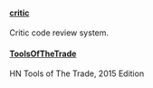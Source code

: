 
#### [critic](https://github.com/jensl/critic)
Critic code review system.

#### [ToolsOfTheTrade](https://github.com/cjbarber/ToolsOfTheTrade)
HN Tools of The Trade, 2015 Edition
